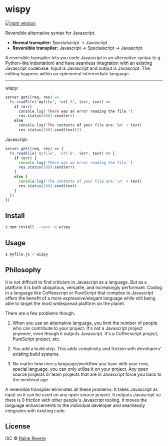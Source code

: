 # wispy
[![npm version](https://img.shields.io/npm/v/wispy.svg)](https://npmjs.org/package/wispy)
<!--
[![Build Status](https://travis-ci.org/raineorshine/wispy.svg?branch=master)](https://travis-ci.org/raineorshine/wispy)
-->

Reversible alternative syntax for Javascript.

- **Normal transpiler:** Specialscript → Javascript
- **Reversible transpiler:** Javascript → Specialscript → Javascript

A reversible transpiler lets you code Javascript in an alternative syntax (e.g. Python-like indentation) and have seamless integration with an existing Javascript codebase. Input is Javascript and output is Javascript. The editing happens within an ephemeral intermediate language.

---

wispy:

```haskell
server.get((req, res) =>   
  fs.readFile('myfile', 'utf-8', (err, text) =>   
    if (err)   
      console.log('There was an error reading the file.')
      res.status(500).send(err)
    else   
      console.log('The contents of your file are: \n' + text)
      res.status(200).send(text)))
```

Javascript:

```js
server.get((req, res) => {
  fs.readFile('myfile', 'utf-8', (err, text) => {
    if (err) {
      console.log('There was an error reading the file.')
      res.status(500).send(err)
    }
    else {
      console.log('The contents of your file are: \n' + text)
      res.status(200).send(text)
    }
  })
})
```

## Install

```sh
$ npm install --save -g wispy
```

## Usage

```sh
$ myfile.js < wispy
```

## Philosophy

It is not difficult to find criticism in Javascript as a language. But as a platform it is both ubiquitous, versatile, and increasingly performant. Coding in a language like Coffeescript or PureScript that compiles to Javascript offers the benefit of a more expressive/elegant language while still being able to target the most widespread platform on the planet.

There are a few problems though.

1. When you use an alternative language, you limit the number of people who can contribute to your project. It's not a Javascript project anymore, even though it outputs Javascript. It's a Coffeescript project, PureScript project, etc.

2. You add a build step. This adds complexity and friction with developers' existing build systems.

3. No matter how nice a language/workflow you have with your new, special language, you can only utilize it on your project. Any open source projects or team projects that are in Javascript force you back to the medieval age.

A reversible transpiler eliminates all these problems. It takes Javascript as input so it can be used on any open source project. It outputs Javascript so there is 0 friction with other people's Javascript tooling. It moves the language enhancements to the individual developer and seamlessly integrates with existing code.

## License

ISC © [Raine Revere](http://raine.tech)
